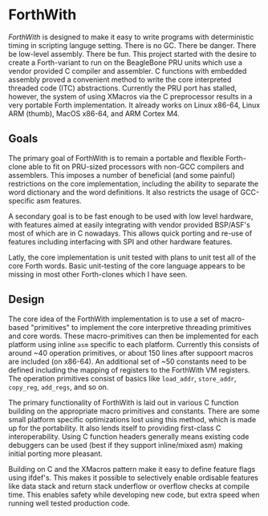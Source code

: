 # ForthWith

_ForthWith_ is designed to make it easy to write programs with deterministic timing in scripting languge setting. There is no GC. There be danger. There be low-level assembly. There be fun. This project started with the desire to create a Forth-variant to run on the BeagleBone PRU units which use a vendor provided C compiler and assembler. C functions with embedded assembly proved a convenient method to write the core interpreted threaded code (ITC) abstractions. Currently the PRU port has stalled, however, the system of using XMacros via the C preprocessor results in a very portable Forth implementation. It already works on Linux x86-64, Linux ARM (thumb), MacOS x86-64, and ARM Cortex M4. 

## Goals 

The primary goal of ForthWith is to remain a portable and flexible Forth-clone able to fit on PRU-sized processors with non-GCC compilers and assemblers. This imposes a number of beneficial (and some painful) restrictions on the core implementation, including the ability to separate the word dictionary and the word definitions. It also restricts the usage of GCC-specific asm features. 

A secondary goal is to be fast enough to be used with low level hardware, with features aimed at easily integrating with vendor provided BSP/ASF's most of which are in C nowadays. This allows quick porting and re-use of features including interfacing with SPI and other hardware features. 

Latly, the core implementation is unit tested with plans to unit test all of the core Forth words. Basic unit-testing of the core language appears to be missing in most other Forth-clones which I have seen. 

## Design

The core idea of the ForthWith implementation is to use a set of macro-based "primitives" to implement the core interpretive threading primitives and core words. These macro-primitives can then be implemented for each platform using inline `asm` specific to each platform. Currently this consists of around ~40 operation primitives, or about 150 lines after suppoort macros are included (on x86-64). An additional set of ~50 constants need to be defined including the mapping of registers to the ForthWith VM registers. The operation primitives consist of basics like `load_addr`, `store_addr`, `copy_reg`, `add_regs`, and so on. 

The primary functionality of ForthWith is laid out in various C function building on the appropriate macro primitives and constants. There are some small platform specific optimizations lost using this method, which is made up for the portability. It also lends itself to providing first-class C interoperability. Using C function headers generally means existing code debuggers can be used (best if they support inline/mixed asm) making initial porting more pleasant. 

Building on C and the XMacros pattern make it easy to define feature flags using ifdef's. This makes it possible to selectively enable ordisable features like data stack and return stack underflow or overflow checks at compile time. This enables safety while developing new code, but extra speed when running well tested production code. 






